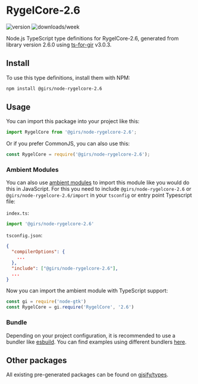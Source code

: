
# RygelCore-2.6

![version](https://img.shields.io/npm/v/@girs/node-rygelcore-2.6)
![downloads/week](https://img.shields.io/npm/dw/@girs/node-rygelcore-2.6)


Node.js TypeScript type definitions for RygelCore-2.6, generated from library version 2.6.0 using [ts-for-gir](https://github.com/gjsify/ts-for-gir) v3.0.3.


## Install

To use this type definitions, install them with NPM:
```bash
npm install @girs/node-rygelcore-2.6
```

## Usage

You can import this package into your project like this:
```ts
import RygelCore from '@girs/node-rygelcore-2.6';
```

Or if you prefer CommonJS, you can also use this:
```ts
const RygelCore = require('@girs/node-rygelcore-2.6');
```

### Ambient Modules

You can also use [ambient modules](https://github.com/gjsify/ts-for-gir/tree/main/packages/cli#ambient-modules) to import this module like you would do this in JavaScript.
For this you need to include `@girs/node-rygelcore-2.6` or `@girs/node-rygelcore-2.6/import` in your `tsconfig` or entry point Typescript file:

`index.ts`:
```ts
import '@girs/node-rygelcore-2.6'
```

`tsconfig.json`:
```json
{
  "compilerOptions": {
    ...
  },
  "include": ["@girs/node-rygelcore-2.6"],
  ...
}
```

Now you can import the ambient module with TypeScript support: 

```ts
const gi = require('node-gtk')
const RygelCore = gi.require('RygelCore', '2.6')
```


### Bundle

Depending on your project configuration, it is recommended to use a bundler like [esbuild](https://esbuild.github.io/). You can find examples using different bundlers [here](https://github.com/gjsify/ts-for-gir/tree/main/examples).

## Other packages

All existing pre-generated packages can be found on [gjsify/types](https://github.com/gjsify/types).


